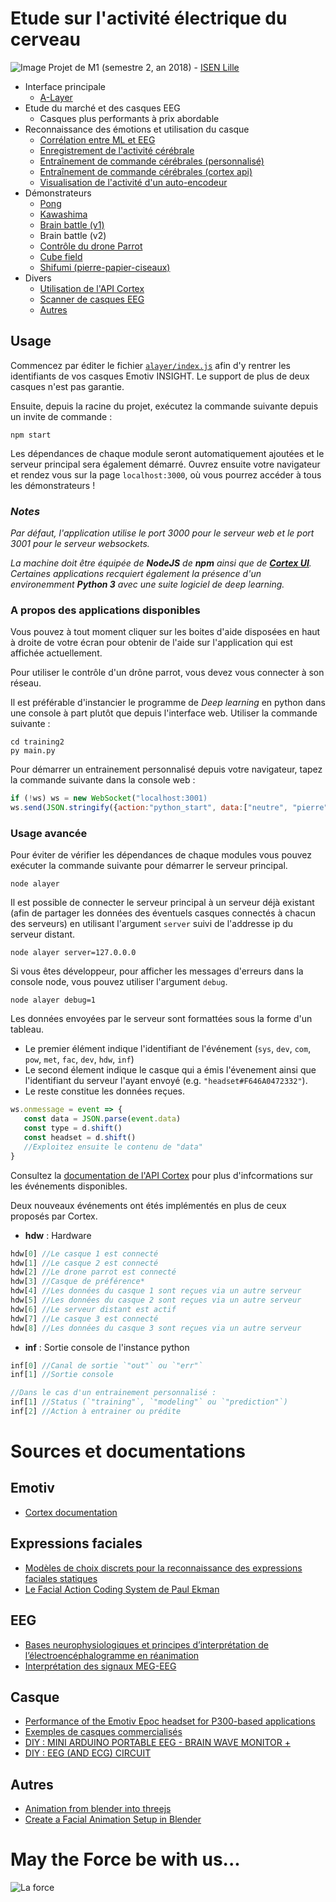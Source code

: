 # Etude sur l'activité électrique du cerveau

![Image](https://github.com/lowlighter/brain/blob/master/miscelleanous/imgs/alayer.png)
Projet de M1 (semestre 2, an 2018) - [ISEN Lille](http://www.isen-lille.fr/)
* Interface principale
    * [A-Layer](https://github.com/lowlighter/brain/tree/master/alayer)
* Etude du marché et des casques EEG
    * Casques plus performants à prix abordable
* Reconnaissance des émotions et utilisation du casque
    * [Corrélation entre ML et EEG](https://github.com/lowlighter/brain/tree/master/emotions)
    * [Enregistrement de l'activité cérébrale](https://github.com/lowlighter/brain/tree/master/recording)
    * [Entraînement de commande cérébrales (personnalisé)](https://github.com/lowlighter/brain/tree/master/training2)
    * [Entraînement de commande cérébrales (cortex api)](https://github.com/lowlighter/brain/tree/master/training)
    * [Visualisation de l'activité d'un auto-encodeur](https://github.com/lowlighter/brain/tree/master/prediction)
* Démonstrateurs
    * [Pong](https://github.com/lowlighter/brain/tree/master/pong)
    * [Kawashima](https://github.com/lowlighter/brain/tree/master/kawashima)
    * [Brain battle (v1)](https://github.com/lowlighter/brain/tree/master/battle1)
    * Brain battle (v2)
    * [Contrôle du drone Parrot](https://github.com/lowlighter/brain/tree/master/parrot)
    * [Cube field](https://github.com/lowlighter/brain/tree/master/cubefield)
    * [Shifumi (pierre-papier-ciseaux)](https://github.com/lowlighter/brain/tree/master/shifumi)
* Divers
    * [Utilisation de l'API Cortex](https://github.com/lowlighter/brain/tree/master/miscelleanous/cortex)
    * [Scanner de casques EEG](https://github.com/lowlighter/brain/tree/master/miscelleanous/scanner)
    * [Autres](https://github.com/lowlighter/brain/tree/master/miscelleanous)


## Usage

Commencez par éditer le fichier [`alayer/index.js`](https://github.com/lowlighter/brain/blob/master/alayer/index.js#L14) afin d'y rentrer les identifiants de vos casques Emotiv INSIGHT. Le support de plus de deux casques n'est pas garantie.

Ensuite, depuis la racine du projet, exécutez la commande suivante depuis un invite de commande :
```
npm start
```
Les dépendances de chaque module seront automatiquement ajoutées et le serveur principal sera également démarré.
Ouvrez ensuite votre navigateur et rendez vous sur la page `localhost:3000`, où vous pourrez accéder à tous les démonstrateurs !

### *Notes*
*Par défaut, l'application utilise le port 3000 pour le serveur web et le port 3001 pour le serveur websockets.*

*La machine doit être équipée de **NodeJS** de **npm** ainsi que de [**Cortex UI**](https://www.emotiv.com/developer/). Certaines applications recquiert également la présence d'un environemment **Python 3** avec une suite logiciel de deep learning.*

### A propos des applications disponibles

Vous pouvez à tout moment cliquer sur les boites d'aide disposées en haut à droite de votre écran pour obtenir de l'aide sur l'application qui est affichée actuellement.

Pour utiliser le contrôle d'un drône parrot, vous devez vous connecter à son réseau.

Il est préférable d'instancier le programme de *Deep learning* en python dans une console à part plutôt que depuis l'interface web. Utiliser la commande suivante :
```
cd training2
py main.py
```

Pour démarrer un entrainement personnalisé depuis votre navigateur, tapez la commande suivante dans la console web :
```javascript
if (!ws) ws = new WebSocket("localhost:3001)
ws.send(JSON.stringify({action:"python_start", data:["neutre", "pierre", "papier", "ciseaux"]}))
```


### Usage avancée
Pour éviter de vérifier les dépendances de chaque modules vous pouvez exécuter la commande suivante pour démarrer le serveur principal.
```
node alayer
```

Il est possible de connecter le serveur principal à un serveur déjà existant (afin de partager les données des éventuels casques connectés à chacun des serveurs) en utilisant l'argument `server` suivi de l'addresse ip du serveur distant.
```
node alayer server=127.0.0.0
```

Si vous êtes développeur, pour afficher les messages d'erreurs dans la console node, vous pouvez utiliser l'argument `debug`.
```
node alayer debug=1
```

Les données envoyées par le serveur sont formattées sous la forme d'un tableau.
- Le premier élément indique l'identifiant de l'événement (`sys`, `dev`, `com`, `pow`, `met`, `fac`, `dev`, `hdw`, `inf`)
- Le second élement indique le casque qui a émis l'évenement ainsi que l'identifiant du serveur l'ayant envoyé (e.g. `"headset#F646A0472332"`). 
- Le reste constitue les données reçues. 
```javascript
ws.onmessage = event => {
   const data = JSON.parse(event.data)
   const type = d.shift()
   const headset = d.shift()
   //Exploitez ensuite le contenu de "data"
}
```

Consultez la [documentation de l'API Cortex](https://emotiv.github.io/cortex-docs/#event) pour plus d'infcormations sur les événements disponibles.

Deux nouveaux événements ont étés implémentés en plus de ceux proposés par Cortex.
- **hdw** : Hardware
```javascript
hdw[0] //Le casque 1 est connecté
hdw[1] //Le casque 2 est connecté
hdw[2] //Le drone parrot est connecté
hdw[3] //Casque de préférence*
hdw[4] //Les données du casque 1 sont reçues via un autre serveur
hdw[5] //Les données du casque 2 sont reçues via un autre serveur
hdw[6] //Le serveur distant est actif
hdw[7] //Le casque 3 est connecté
hdw[8] //Les données du casque 3 sont reçues via un autre serveur
```
- **inf** : Sortie console de l'instance python
```javascript
inf[0] //Canal de sortie `"out"` ou `"err"`
inf[1] //Sortie console

//Dans le cas d'un entrainement personnalisé :
inf[1] //Status (`"training"`, `"modeling"` ou `"prediction"`)
inf[2] //Action à entrainer ou prédite
```

# Sources et documentations

## Emotiv
* [Cortex documentation](https://emotiv.github.io/cortex-docs/)

## Expressions faciales
* [Modèles de choix discrets pour la reconnaissance des expressions faciales statiques](https://infoscience.epfl.ch/record/183003/files/ExpressionsFaciales.pdf)
* [Le Facial Action Coding System de Paul Ekman](http://www.la-communication-non-verbale.com/2013/03/facial-action-coding-system-6734.html)

## EEG
* [Bases neurophysiologiques et principes d’interprétation de l’électroencéphalogramme en réanimation](https://www.srlf.org/wp-content/uploads/2015/11/0710-Reanimation-Vol16-N6-p546_552.pdf)
* [Interprétation des signaux MEG-EEG](http://www.labos.upmc.fr/center-meg/media/meegirmf2003/BRNeurophysio.pdf)

## Casque
* [Performance of the Emotiv Epoc headset for P300-based applications](https://biomedical-engineering-online.biomedcentral.com/articles/10.1186/1475-925X-12-56)
* [Exemples de casques commercialisés](https://www.diygenius.com/hacking-your-brain-waves/)
* [DIY : MINI ARDUINO PORTABLE EEG - BRAIN WAVE MONITOR +](http://www.instructables.com/id/Mini-Arduino-Portable-EEG-Brain-Wave-Monitor-/)
* [DIY : EEG (AND ECG) CIRCUIT](http://www.instructables.com/id/DIY-EEG-and-ECG-Circuit/)

## Autres
* [Animation from blender into threejs](http://unboring.net/workflows/animation.html)
* [Create a Facial Animation Setup in Blender](https://cgi.tutsplus.com/tutorials/create-a-facial-animation-setup-in-blender-part-1--cg-32251)

# May the Force be with us...
![La force](https://github.com/lowlighter/brain/blob/master/miscelleanous/imgs/demo.png)
